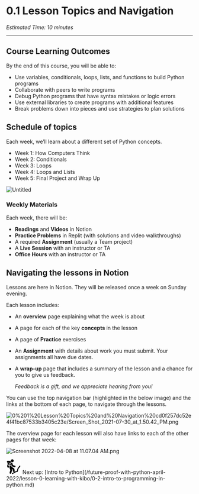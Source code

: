 # 0.1 Lesson Topics and Navigation

*Estimated Time: 10 minutes*

---

## Course Learning Outcomes

By the end of this course, you will be able to:

- Use variables, conditionals, loops, lists, and functions to build Python programs
- Collaborate with peers to write programs
- Debug Python programs that have syntax mistakes or logic errors
- Use external libraries to create programs with additional features
- Break problems down into pieces and use strategies to plan solutions

## Schedule of topics

Each week, we’ll learn about a different set of Python concepts.

- Week 1: How Computers Think
- Week 2: Conditionals
- Week 3: Loops
- Week 4: Loops and Lists
- Week 5: Final Project and Wrap Up

![Untitled](/future-proof-with-python-april-2022/lesson-0-learning-with-kibo/0-1-lesson-topics-and-navigation/untitled.png)

### Weekly Materials

Each week, there will be:

- **Readings** and **Videos** in Notion
- **Practice Problems** in Replit (with solutions and video walkthroughs)
- A required **Assignment** (usually a Team project)
- A **Live Session** with an instructor or TA
- **Office Hours** with an instructor or TA

## Navigating the lessons in Notion

Lessons are here in Notion. They will be released once a week on Sunday evening.

Each lesson includes:

- An **overview** page explaining what the week is about
- A page for each of the key **concepts** in the lesson
- A page of **Practice** exercises
- An **Assignment** with details about work you must submit. Your assignments all have due dates.
- A **wrap-up** page that includes a summary of the lesson and a chance for you to give us feedback.
    
    *Feedback is a gift, and we appreciate hearing from you!*
    

You can use the top navigation bar (highlighted in the below image) and the links at the bottom of each page, to navigate through the lessons.

![0%201%20Lesson%20Topics%20and%20Navigation%20cd0f257dc52e4f41bc87533b3405c23e/Screen_Shot_2021-07-30_at_1.50.42_PM.png](/future-proof-with-python-april-2022/lesson-0-learning-with-kibo/0-1-lesson-topics-and-navigation/screen-shot-2021-07-30-at-1.50.42-pm.png)

The overview page for each lesson will also have links to each of the other pages for that week:

![Screenshot 2022-04-08 at 11.07.04 AM.png](/future-proof-with-python-april-2022/lesson-0-learning-with-kibo/0-1-lesson-topics-and-navigation/screenshot-2022-04-08-at-11.07.04-am.png)

<aside>
<img src="man-in-hike.png" alt="man-in-hike.png" width="40px" /> Next up: [Intro to Python](/future-proof-with-python-april-2022/lesson-0-learning-with-kibo/0-2-intro-to-programming-in-python.md)

</aside>